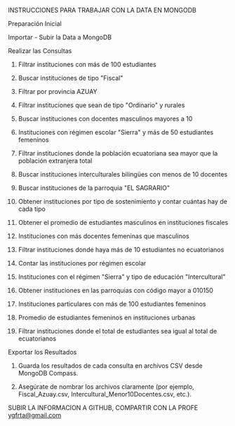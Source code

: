 INSTRUCCIONES PARA TRABAJAR CON LA DATA EN MONGODB

Preparación Inicial

Importar - Subir la Data a MongoDB 

Realizar las Consultas 

1.	Filtrar instituciones con más de 100 estudiantes

2.	Buscar instituciones de tipo "Fiscal"

3.	Filtrar por provincia AZUAY

4.	Filtrar instituciones que sean de tipo "Ordinario" y rurales

5.	Buscar instituciones con docentes masculinos mayores a 10

6.	Instituciones con régimen escolar "Sierra" y más de 50 estudiantes femeninos

7.	Filtrar instituciones donde la población ecuatoriana sea mayor que la población extranjera total

8.	Buscar instituciones interculturales bilingües con menos de 10 docentes

9.	Buscar instituciones de la parroquia "EL SAGRARIO"

10.	Obtener instituciones por tipo de sostenimiento y contar cuántas hay de cada tipo

11.	Obtener el promedio de estudiantes masculinos en instituciones fiscales

12.	Instituciones con más docentes femeninas que masculinos

13.	Filtrar instituciones donde haya más de 10 estudiantes no ecuatorianos

14.	Contar las instituciones por régimen escolar

15.	Instituciones con el régimen "Sierra" y tipo de educación "Intercultural"

16.	Obtener instituciones en las parroquias con código mayor a 010150

17.	Instituciones particulares con más de 100 estudiantes femeninos

18.	Promedio de estudiantes femeninos en instituciones urbanas

19.	Filtrar instituciones donde el total de estudiantes sea igual al total de ecuatorianos

Exportar los Resultados

1.	Guarda los resultados de cada consulta en archivos CSV desde MongoDB Compass.

2.	Asegúrate de nombrar los archivos claramente (por ejemplo, Fiscal_Azuay.csv, Intercultural_Menor10Docentes.csv, etc.).

SUBIR LA INFORMACION A GITHUB, COMPARTIR CON LA PROFE ygfrta@gmail.com 
